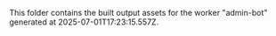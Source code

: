 This folder contains the built output assets for the worker "admin-bot" generated at 2025-07-01T17:23:15.557Z.